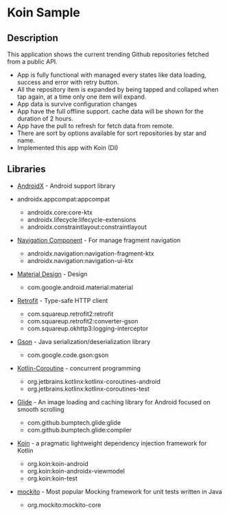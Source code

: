 # Koin Sample

## Description

This application shows the current trending Github repositories fetched from a public API. 

* App is fully functional with managed every states like data loading, success and error with retry button.
* All the repository item is expanded by being tapped and collaped when tap again, at a time only one item will expand.
* App data is survive configuration changes
* App have the full offline support. cache data will be shown for the duration of 2 hours.
* App have the pull to refresh for fetch data from remote.
* There are sort by options available for sort repositories by star and name.
* Implemented this app with Koin (DI)



## Libraries

* [AndroidX](https://developer.android.com/jetpack/androidx/migrate) - Android support library
* androidx.appcompat:appcompat
  * androidx.core:core-ktx
  * androidx.lifecycle:lifecycle-extensions
  * androidx.constraintlayout:constraintlayout


* [Navigation Component](https://developer.android.com/jetpack/androidx/releases/navigation) - For manage fragment navigation
  * androidx.navigation:navigation-fragment-ktx
  * androidx.navigation:navigation-ui-ktx

* [Material Design](https://material.io/develop/android/docs/getting-started/) - Design
  * com.google.android.material:material 

* [Retrofit](https://github.com/square/retrofit) - Type-safe HTTP client
  * com.squareup.retrofit2:retrofit
  * com.squareup.retrofit2:converter-gson
  * com.squareup.okhttp3:logging-interceptor

* [Gson](https://github.com/google/gson) - Java serialization/deserialization library
  * com.google.code.gson:gson

* [Kotlin-Coroutine](https://github.com/Kotlin/kotlinx.coroutines) - concurrent programming
  * org.jetbrains.kotlinx:kotlinx-coroutines-android
  * org.jetbrains.kotlinx:kotlinx-coroutines-test

* [Glide](https://github.com/bumptech/glide) - An image loading and caching library for Android focused on smooth scrolling 
  * com.github.bumptech.glide:glide
  * com.github.bumptech.glide:compiler

* [Koin](https://github.com/InsertKoinIO/koin) - a pragmatic lightweight dependency injection framework for Kotlin
  * org.koin:koin-android
  * org.koin:koin-androidx-viewmodel
  * org.koin:koin-test

* [mockito](https://github.com/mockito/mockito) - Most popular Mocking framework for unit tests written in Java
  * org.mockito:mockito-core
